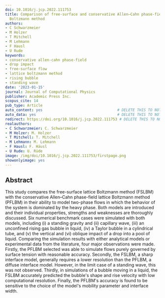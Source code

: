 ```yaml
---
doi: 10.1016/j.jcp.2022.111753
title: Comparison of free-surface and conservative Allen–Cahn phase-field lattice
  Boltzmann method
authors:
- C Schwarzmeier
- M Holzer
- T Mitchell
- M Lehmann
- F Hausl
- U Rude
keywords:
- conservative allen-cahn phase-field
- drop impact
- free-surface flow
- lattice boltzmann method
- rising bubble
- standing wave
date: '2023-01-15'
journal: Journal of Computational Physics
publisher: Academic Press Inc.
scopus_cite: 14
pub_type: Article
auto_content: yes                                  # DELETE THIS TO NOT AUTO GENERATE CONTENT
auto_data: yes                                     # DELETE THIS TO NOT AUTO GENERATE METADATA
redirect: https://doi.org/10.1016/j.jcp.2022.111753 # DELETE THIS TO NOT REDIRECT
realauthors:
- C Schwarzmeier: C. Schwarzmeier
- M Holzer: M. Holzer
- T Mitchell: T. Mitchell
- M Lehmann: M. Lehmann
- F Hausl: F. Häusl
- U Rude: U. Rüde
image: /img/doi/10.1016/j.jcp.2022.111753/firstpage.png
showonlyimage: yes
---
```



## Abstract
This study compares the free-surface lattice Boltzmann method (FSLBM) with the conservative Allen–Cahn phase-field lattice Boltzmann method (PFLBM) in their ability to model two-phase flows in which the behavior of the system is dominated by the heavy phase. Both models are introduced and their individual properties, strengths and weaknesses are thoroughly discussed. Six numerical benchmark cases were simulated with both models, including (i) a standing gravity and (ii) capillary wave, (iii) an unconfined rising gas bubble in liquid, (iv) a Taylor bubble in a cylindrical tube, and (v) the vertical and (vi) oblique impact of a drop into a pool of liquid. Comparing the simulation results with either analytical models or experimental data from the literature, four major observations were made. Firstly, the PFLBM selected was able to simulate flows purely governed by surface tension with reasonable accuracy. Secondly, the FSLBM, a sharp interface model, generally requires a lower resolution than the PFLBM, a diffuse interface model. However, in the limit case of a standing wave, this was not observed. Thirdly, in simulations of a bubble moving in a liquid, the FSLBM accurately predicted the bubble's shape and rise velocity with low computational resolution. Finally, the PFLBM's accuracy is found to be sensitive to the choice of the model's mobility parameter and interface width.
